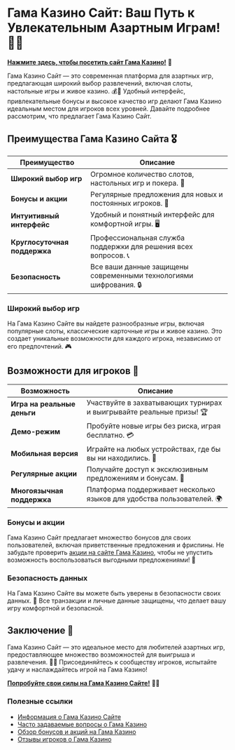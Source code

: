 # Гама Казино Сайт: Ваш Путь к Увлекательным Азартным Играм! 🎲✨

[**Нажмите здесь, чтобы посетить сайт Гама Казино!**](https://brandplay.link/j6NMKsDz) 🤑

Гама Казино Сайт — это современная платформа для азартных игр, предлагающая широкий выбор развлечений, включая слоты, настольные игры и живое казино. 💰🎉 Удобный интерфейс, привлекательные бонусы и высокое качество игр делают Гама Казино идеальным местом для игроков всех уровней. Давайте подробнее рассмотрим, что предлагает Гама Казино Сайт.

## Преимущества Гама Казино Сайта 🎖️

| Преимущество                     | Описание                                                |
|----------------------------------|--------------------------------------------------------|
| **Широкий выбор игр**            | Огромное количество слотов, настольных игр и покера. 🎰 |
| **Бонусы и акции**               | Регулярные предложения для новых и постоянных игроков. 🎁 |
| **Интуитивный интерфейс**        | Удобный и понятный интерфейс для комфортной игры. 🖥️   |
| **Круглосуточная поддержка**     | Профессиональная служба поддержки для решения всех вопросов. 📞 |
| **Безопасность**                 | Все ваши данные защищены современными технологиями шифрования. 🔒 |

### Широкий выбор игр

На Гама Казино Сайте вы найдете разнообразные игры, включая популярные слоты, классические карточные игры и живое казино. Это создает уникальные возможности для каждого игрока, независимо от его предпочтений. 🎮

## Возможности для игроков 🎲

| Возможность                      | Описание                                                |
|----------------------------------|--------------------------------------------------------|
| **Игра на реальные деньги**      | Участвуйте в захватывающих турнирах и выигрывайте реальные призы! 🏆 |
| **Демо-режим**                  | Пробуйте новые игры без риска, играя бесплатно. 💳    |
| **Мобильная версия**             | Играйте на любых устройствах, где бы вы ни находились. 📱 |
| **Регулярные акции**             | Получайте доступ к эксклюзивным предложениям и бонусам. 🎉 |
| **Многоязычная поддержка**       | Платформа поддерживает несколько языков для удобства пользователей. 🌍 |

### Бонусы и акции

Гама Казино Сайт предлагает множество бонусов для своих пользователей, включая приветственные предложения и фриспины. Не забудьте проверить [акции на сайте Гама Казино](https://brandplay.link/j6NMKsDz), чтобы не упустить возможность воспользоваться выгодными предложениями! 🎊

### Безопасность данных

На Гама Казино Сайте вы можете быть уверены в безопасности своих данных. 🔐 Все транзакции и личные данные защищены, что делает вашу игру комфортной и безопасной.

## Заключение 🎉

Гама Казино Сайт — это идеальное место для любителей азартных игр, предоставляющее множество возможностей для выигрыша и развлечения. 🌟💸 Присоединяйтесь к сообществу игроков, испытайте удачу и наслаждайтесь игрой на Гама Казино!

[**Попробуйте свои силы на Гама Казино Сайте!**](https://brandplay.link/j6NMKsDz) 💪🎊

### Полезные ссылки
- [Информация о Гама Казино Сайте](https://brandplay.link/j6NMKsDz)
- [Часто задаваемые вопросы о Гама Казино](https://brandplay.link/j6NMKsDz)
- [Обзор бонусов и акций на Гама Казино](https://brandplay.link/j6NMKsDz)
- [Отзывы игроков о Гама Казино](https://brandplay.link/j6NMKsDz)

